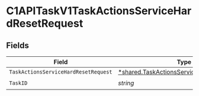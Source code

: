 # C1APITaskV1TaskActionsServiceHardResetRequest


## Fields

| Field                                                                                                          | Type                                                                                                           | Required                                                                                                       | Description                                                                                                    |
| -------------------------------------------------------------------------------------------------------------- | -------------------------------------------------------------------------------------------------------------- | -------------------------------------------------------------------------------------------------------------- | -------------------------------------------------------------------------------------------------------------- |
| `TaskActionsServiceHardResetRequest`                                                                           | [*shared.TaskActionsServiceHardResetRequest](../../../pkg/models/shared/taskactionsservicehardresetrequest.md) | :heavy_minus_sign:                                                                                             | N/A                                                                                                            |
| `TaskID`                                                                                                       | *string*                                                                                                       | :heavy_check_mark:                                                                                             | N/A                                                                                                            |